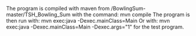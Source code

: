 The program is compiled with maven from /BowlingSum-master/TSH_Bowling_Sum 
with the command: mvn compile
The program is then run with: mvn exec:java -Dexec.mainClass=Main
Or with: mvn exec:java -Dexec.mainClass=Main -Dexec.args="1"
for the test program. 

